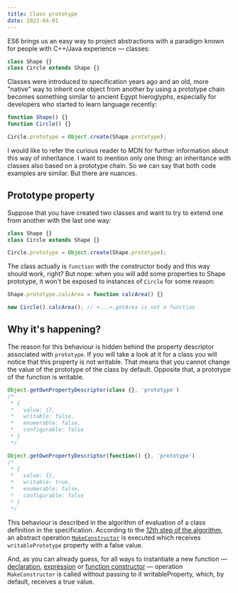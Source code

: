 ```yaml
---
title: Class prototype
date: 2022-04-01
---
```

ES6 brings us an easy way to project abstractions with a paradigm known for people with C++/Java experience — classes:

```js
class Shape {}
class Circle extends Shape {}
```

Classes were introduced to specification years ago and an old, more "native" way to inherit one object from another by using a prototype chain becomes something similar to ancient Egypt hieroglyphs, especially for developers who started to learn language recently:

```js
function Shape() {}
function Circle() {}

Circle.prototype = Object.create(Shape.prototype);
```

I would like to refer the curious reader to MDN for further information about this way of inheritance. I want to mention only one thing: an inheritance with classes also based on a prototype chain. So we can say that both code examples are similar. But there are nuances.

## Prototype property

Suppose that you have created two classes and want to try to extend one from another with the last one way:

```js
class Shape {}
class Circle extends Shape {}

Circle.prototype = Object.create(Shape.prototype);
```

The class actually is `function` with the constructor body and this way should work, right? But nope: when you will add some properties to Shape prototype, it won't be exposed to instances of `Circle` for some reason:

```js
Shape.prototype.calcArea = function calcArea() {}

new Circle().calcArea(); // <...>.getArea is not a function
```

## Why it's happening?

The reason for this behaviour is hidden behind the property descriptor associated with `prototype`. If you will take a look at it for a class you will notice that this property is not writable. That means that you cannot change the value of the prototype of the class by default. Opposite that, a prototype of the function is writable.

```js
Object.getOwnPropertyDescriptor(class {}, 'prototype')
/*
 * {
 *   value: {},
 *   writable: false,
 *   enumerable: false,
 *   configurable: false
 * }
 */

Object.getOwnPropertyDescriptor(function() {}, 'prototype')
/*
 * {
 *   value: {},
 *   writable: true,
 *   enumerable: false,
 *   configurable: false
 * }
 */
```

This behaviour is described in the algorithm of evaluation of a class definition in the specification. According to the <a href="https://262.ecma-international.org/12.0/#sec-runtime-semantics-classdefinitionevaluation" target="_blank">12th step of the algorithm</a>, an abstract operation <a href="https://262.ecma-international.org/12.0/#sec-makeconstructor" target="_blank">`MakeConstructor`</a> is executed which receives `writablePrototype` property with a false value.

And, as you can already guess, for all ways to instantiate a new function — <a href="https://262.ecma-international.org/12.0/#sec-runtime-semantics-instantiateordinaryfunctionobject" target="_blank">declaration</a>, <a href="https://262.ecma-international.org/12.0/#sec-runtime-semantics-instantiateordinaryfunctionexpression" target="_blank">expression</a> or <a href="https://262.ecma-international.org/12.0/#sec-function-p1-p2-pn-body" target="_blank">function constructor</a> — operation `MakeConstructor` is called without passing to it writableProperty, which, by default, receives a true value.
